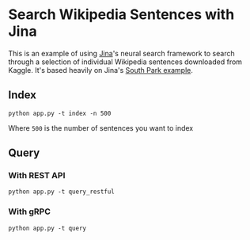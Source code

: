 # Search Wikipedia Sentences with Jina

This is an example of using [Jina](http://www.jina.ai)'s neural search framework to search through a selection of individual Wikipedia sentences downloaded from Kaggle. It's based heavily on Jina's [South Park example](https://github.com/jina-ai/examples/tree/master/southpark-search).

## Index

`python app.py -t index -n 500`

Where `500` is the number of sentences you want to index

## Query

### With REST API

`python app.py -t query_restful`

### With gRPC

`python app.py -t query`
